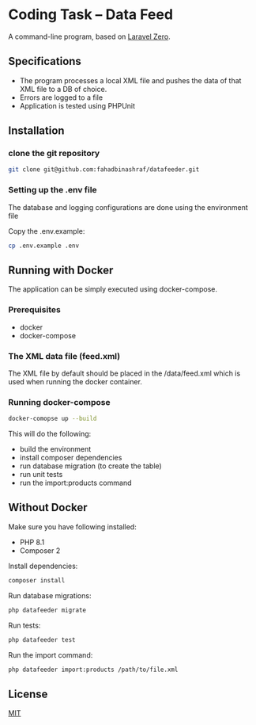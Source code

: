# Coding Task – Data Feed

A command-line program, based on [Laravel Zero](https://laravel-zero.com/).

## Specifications

-   The program processes a local XML file and pushes the data of that XML file to a DB of choice.
-   Errors are logged to a file
-   Application is tested using PHPUnit

## Installation

### clone the git repository

```bash
git clone git@github.com:fahadbinashraf/datafeeder.git
```

### Setting up the .env file

The database and logging configurations are done using the environment file

Copy the .env.example:

```bash
cp .env.example .env
```

## Running with Docker

The application can be simply executed using docker-compose.

### Prerequisites

-   docker
-   docker-compose

### The XML data file (feed.xml)

The XML file by default should be placed in the /data/feed.xml which is used when running the docker container.

### Running docker-compose

```bash
docker-comopse up --build
```

This will do the following:

-   build the environment
-   install composer dependencies
-   run database migration (to create the table)
-   run unit tests
-   run the import:products command

## Without Docker

Make sure you have following installed:

-   PHP 8.1
-   Composer 2

Install dependencies:

```bash
composer install
```

Run database migrations:

```bash
php datafeeder migrate
```

Run tests:

```bash
php datafeeder test
```

Run the import command:

```bash
php datafeeder import:products /path/to/file.xml
```

## License

[MIT](https://choosealicense.com/licenses/mit/)
